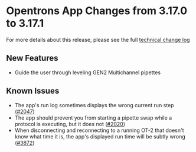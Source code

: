 # Opentrons App Changes from 3.17.0 to 3.17.1

For more details about this release, please see the full [technical change
log][changelog]

  
## New Features
- Guide the user through leveling GEN2 Multichannel pipettes
  
## Known Issues

- The app's run log sometimes displays the wrong current run step ([#2047][2047])
- The app should prevent you from starting a pipette swap while a protocol is executing, but it does not ([#2020][2020])
- When disconnecting and reconnecting to a running OT-2 that doesn't know what time it is, the app's displayed run time will be subtly wrong ([#3872][3872])


[changelog]: https://github.com/Opentrons/opentrons/blob/edge/CHANGELOG.md
[2047]: https://github.com/Opentrons/opentrons/issues/2047
[2020]: https://github.com/Opentrons/opentrons/issues/2020
[3872]: https://github.com/Opentrons/opentrons/issues/3872
